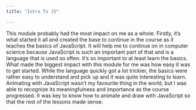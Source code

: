 ```yaml
---
title: "Intro To JS"

---
```

This module probably had the most impact on me as a whole. Firstly, it’s what started it all and created the base to continue in the course as it teaches the basics of JavaScript. It will help me to continue on in computer science because JavaScript is such an important part of that and is a language that is used so often. It’s so important to at least learn the basics. What made the biggest impact with this module for me was how easy it was to get started. While the language quickly got a lot trickier, the basics were rather easy to understand and pick up and it was quite interesting to learn. Animating with JavaScript wasn’t my favourite thing in the world, but I was able to recognize its meaningfulness and importance as the course progressed. It was key to know how to animate and draw with JavaScript so that the rest of the lessons made sense.
